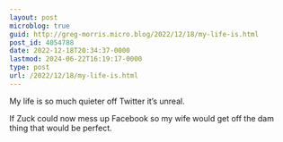```yaml
---
layout: post
microblog: true
guid: http://greg-morris.micro.blog/2022/12/18/my-life-is.html
post_id: 4054788
date: 2022-12-18T20:34:37-0000
lastmod: 2024-06-22T16:19:17-0000
type: post
url: /2022/12/18/my-life-is.html
---
```

My life is so much quieter off Twitter it’s unreal. 

If Zuck could now mess up Facebook so my wife would get off the dam thing that would be perfect. 
